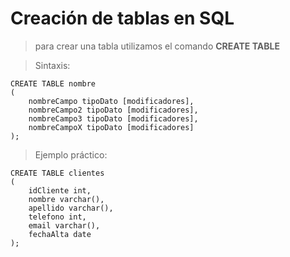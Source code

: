 # Creación de tablas en SQL

> para crear una tabla utilizamos
> el comando **CREATE TABLE**

> Sintaxis: 

    CREATE TABLE nombre  
    (  
        nombreCampo tipoDato [modificadores],  
        nombreCampo2 tipoDato [modificadores],  
        nombreCampo3 tipoDato [modificadores],  
        nombreCampoX tipoDato [modificadores]  
    );


> Ejemplo práctico: 

    CREATE TABLE clientes  
    (  
        idCliente int,  
        nombre varchar(),  
        apellido varchar(),  
        telefono int,  
        email varchar(),  
        fechaAlta date 
    );  

